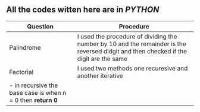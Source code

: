 ## All the codes witten here are in **_PYTHON_**

| Question | Procedure |
|-----|-----|
| Palindrome | I used the procedure of dividing the number by 10 and the remainder is the reversed didgit and then checked if the digit are the same|
| Factorial | I used two methods one recuresive and another iterative 
    - in recursive the base case is when n = 0 then **return 0** |